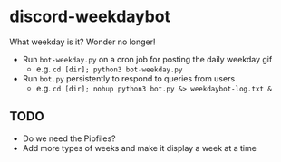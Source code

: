 # discord-weekdaybot

What weekday is it? Wonder no longer!

* Run `bot-weekday.py` on a cron job for posting the daily weekday gif
	* e.g. `cd [dir]; python3 bot-weekday.py`
* Run `bot.py` persistently to respond to queries from users
	* e.g. `cd [dir]; nohup python3 bot.py &> weekdaybot-log.txt &`

## TODO

* Do we need the Pipfiles?
* Add more types of weeks and make it display a week at a time